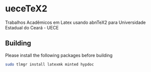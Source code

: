 # ueceTeX2

Trabalhos Acadêmicos em Latex usando abnTeX2 para Universidade Estadual do Ceará - UECE

## Building

Please install the following packages before building

```sh
sudo tlmgr install latexmk minted hypdoc
```
